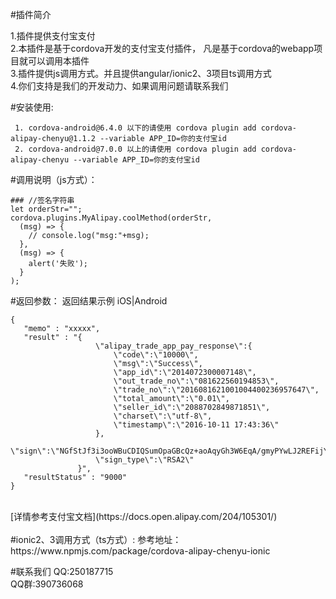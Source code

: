 #插件简介

  1.插件提供支付宝支付
  <br>
  2.本插件是基于cordova开发的支付宝支付插件，
  凡是基于cordova的webapp项目就可以调用本插件
  <br>
  3.插件提供js调用方式。并且提供angular/ionic2、3项目ts调用方式
  <br>
  4.你们支持是我们的开发动力、如果调用问题请联系我们

#安装使用:


     1. cordova-android@6.4.0 以下的请使用 cordova plugin add cordova-alipay-chenyu@1.1.2 --variable APP_ID=你的支付宝id
     2. cordova-android@7.0.0 以上的请使用 cordova plugin add cordova-alipay-chenyu --variable APP_ID=你的支付宝id


#调用说明（js方式）：

    ### //签名字符串
    let orderStr="";
    cordova.plugins.MyAlipay.coolMethod(orderStr,
      (msg) => {
        // console.log("msg:"+msg);
      },
      (msg) => {
        alert('失败');
      }
    );

#返回参数：
返回结果示例 iOS|Android

    {
       "memo" : "xxxxx",
       "result" : "{
                       \"alipay_trade_app_pay_response\":{
                           \"code\":\"10000\",
                           \"msg\":\"Success\",
                           \"app_id\":\"2014072300007148\",
                           \"out_trade_no\":\"081622560194853\",
                           \"trade_no\":\"2016081621001004400236957647\",
                           \"total_amount\":\"0.01\",
                           \"seller_id\":\"2088702849871851\",
                           \"charset\":\"utf-8\",
                           \"timestamp\":\"2016-10-11 17:43:36\"
                       },
                       \"sign\":\"NGfStJf3i3ooWBuCDIQSumOpaGBcQz+aoAqyGh3W6EqA/gmyPYwLJ2REFijY9XPTApI9YglZyMw+ZMhd3kb0mh4RAXMrb6mekX4Zu8Nf6geOwIa9kLOnw0IMCjxi4abDIfXhxrXyj********\",
                       \"sign_type\":\"RSA2\"
                   }",
       "resultStatus" : "9000"
    }
  <br>
  [详情参考支付宝文档](https://docs.open.alipay.com/204/105301/)
  <br>
<br>
#ionic2、3调用方式（ts方式）:
参考地址：https://www.npmjs.com/package/cordova-alipay-chenyu-ionic

#联系我们
QQ:250187715
<br>
QQ群:390736068